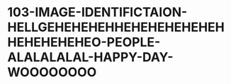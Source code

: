 # 103-IMAGE-IDENTIFICTAION-HELLGEHEHEHEHHEHEHEHEHEHEHHEHEHEHEHEO-PEOPLE-ALALALALAL-HAPPY-DAY-WOOOOOOOO